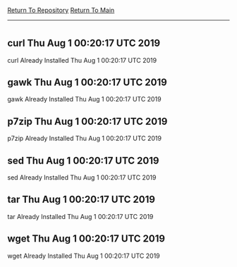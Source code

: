 [Return To Repository](https://github.com/deathbybandaid/piholeparser/)
[Return To Main](https://github.com/deathbybandaid/piholeparser/blob/master/RecentRunLogs/Mainlog.md)
____________________________________
# 
## curl Thu Aug 1 00:20:17 UTC 2019
curl Already Installed Thu Aug 1 00:20:17 UTC 2019
## gawk Thu Aug 1 00:20:17 UTC 2019
gawk Already Installed Thu Aug 1 00:20:17 UTC 2019
## p7zip Thu Aug 1 00:20:17 UTC 2019
p7zip Already Installed Thu Aug 1 00:20:17 UTC 2019
## sed Thu Aug 1 00:20:17 UTC 2019
sed Already Installed Thu Aug 1 00:20:17 UTC 2019
## tar Thu Aug 1 00:20:17 UTC 2019
tar Already Installed Thu Aug 1 00:20:17 UTC 2019
## wget Thu Aug 1 00:20:17 UTC 2019
wget Already Installed Thu Aug 1 00:20:17 UTC 2019
